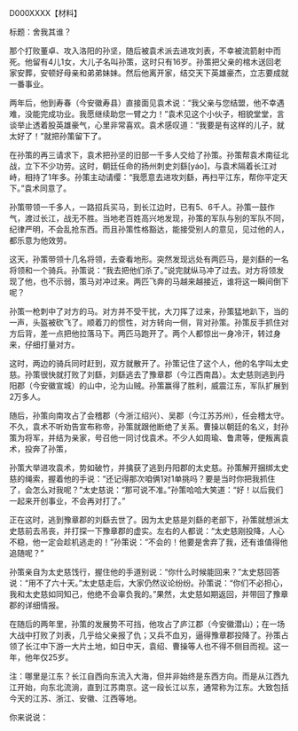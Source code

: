 D000XXXX【材料】

标题：舍我其谁？



那个打败董卓、攻入洛阳的孙坚，随后被袁术派去进攻刘表，不幸被流箭射中而死。他留有4儿1女，大儿子名叫孙策，这时只有16岁。孙策把父亲的棺木送回老家安葬，安顿好母亲和弟弟妹妹。然后他离开家，结交天下英雄豪杰，立志要成就一番事业。

两年后，他到寿春（今安徽寿县）直接面见袁术说：“我父亲与您结盟，他不幸遇难，没能完成功业。我愿继续助您一臂之力！”袁术见这个小伙子，相貌堂堂，言谈举止透着股英雄豪气，心里非常喜欢。袁术感叹道：“我要是有这样的儿子，就太好了！”就把孙策留下了。

在孙策的再三请求下，袁术把孙坚的旧部一千多人交给了孙策。孙策帮袁术南征北战，立下不少功劳。这时，朝廷任命的扬州刺史刘繇[yáo]，与袁术隔着长江对峙，相持了1年多。孙策主动请缨：“我愿意去进攻刘繇，再扫平江东，帮你平定天下。”袁术同意了。

孙策带领一千多人，一路招兵买马，到长江边时，已有5、6千人。孙策一鼓作气，渡过长江，战无不胜。当地老百姓高兴地发现，孙策的军队与别的军队不同，纪律严明，不会乱抢东西。而且孙策性格豁达，能接受别人的意见，见过他的人，都乐意为他效劳。

这天，孙策带领十几名将领，去查看地形。突然发现远处有两匹马，是刘繇的一名将领和一个骑兵。孙策说：“我去把他们杀了。”说完就纵马冲了过去。对方将领发现了他，也不示弱，策马对冲过来。两匹飞奔的马越来越接近，谁将这一瞬间倒下呢？

孙策一枪刺中了对方的马。对方并不受干扰，大刀挥了过来，孙策猛地趴下，当的一声，头盔被砍飞了。顺着刀的惯性，对方转向一侧，背对孙策。孙策反手抓住对方后背，差一点把他拉落马下。两匹马跑开了。两个人都惊出一身冷汗，转过身来，仔细打量对方。

这时，两边的骑兵同时赶到，双方就散开了。孙策记住了这个人，他的名字叫太史慈。孙策很快就打败了刘繇，刘繇逃去了豫章郡（今江西南昌）。太史慈则逃到丹阳郡（今安徽宣城）的山中，沦为山贼。孙策赢得了胜利，威震江东，军队扩展到2万多人。



随后，孙策向南攻占了会稽郡（今浙江绍兴）、吴郡（今江苏苏州），任会稽太守。不久，袁术不听劝告宣布称帝，孙策就跟他断绝了关系。曹操以朝廷的名义，封孙策为将军，并结为亲家，号召他一同讨伐袁术。不少人如周瑜、鲁肃等，便叛离袁术，投奔了孙策，



孙策大举进攻袁术，势如破竹，并擒获了逃到丹阳郡的太史慈。孙策解开捆绑太史慈的绳索，握着他的手说：“还记得那次咱俩1对1单挑吗？要是当时你把我抓住了，会怎么对我呢？”太史慈说：“那可说不准。”孙策哈哈大笑道：“好！以后我们一起来开创事业，不会再对打了。”



正在这时，逃到豫章郡的刘繇去世了。因为太史慈是刘繇的老部下，孙策就想派太史慈前去吊丧，并打探一下豫章郡的虚实。左右的人都说：“太史慈刚投降，人心不稳，他一定会趁机逃走的！”孙策说：“不会的！他要是舍弃了我，还有谁值得他追随呢？”



孙策亲自为太史慈饯行，握住他的手道别说：“你什么时候能回来？”太史慈回答说：“用不了六十天。”太史慈走后，大家仍然议论纷纷。孙策说：“你们不必担心，我和太史慈如同知己，他绝不会辜负我的。”果然，太史慈如期返回，并带回了豫章郡的详细情报。



在随后的两年里，孙策的发展势不可挡，他攻占了庐江郡（今安徽潜山）；在一场大战中打败了刘表，几乎给父亲报了仇；又兵不血刃，逼得豫章郡投降了。孙策占领了长江中下游一大片土地，如日中天，袁绍、曹操等人也不得不侧目而视。这一年，他年仅25岁。



注：哪里是江东？长江自西向东流入大海，但并非始终是东西方向。而是从江西九江开始，向东北流淌，直到江苏南京。这一段长江以东，通常称为江东。大致包括今天的江苏、浙江、安徽、江西等地。



你来说说：

